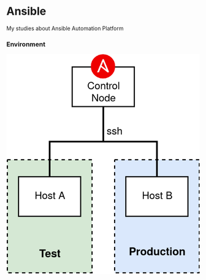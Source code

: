 # Ansible
My studies about Ansible Automation Platform



### Environment

![enviroment](.res/ansible_environment.png)



